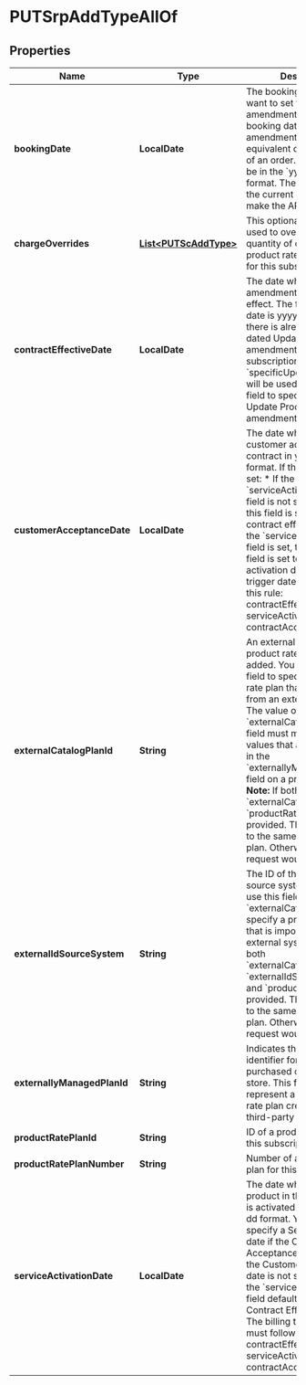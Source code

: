 

# PUTSrpAddTypeAllOf


## Properties

| Name | Type | Description | Notes |
|------------ | ------------- | ------------- | -------------|
|**bookingDate** | **LocalDate** | The booking date that you want to set for the amendment contract. The booking date of an amendment is the equivalent of the order date of an order. This field must be in the &#x60;yyyy-mm-dd&#x60; format. The default value is the current date when you make the API call.              |  [optional] |
|**chargeOverrides** | [**List&lt;PUTScAddType&gt;**](PUTScAddType.md) | This optional container is used to override the quantity of one or more product rate plan charges for this subscription.  |  [optional] |
|**contractEffectiveDate** | **LocalDate** | The date when the amendment changes take effect. The format of the date is yyyy-mm-dd.  If there is already a future-dated Update Product amendment on the subscription, the &#x60;specificUpdateDate&#x60; field will be used instead of this field to specify when the Update Product amendment takes effect.  |  |
|**customerAcceptanceDate** | **LocalDate** | The date when the customer accepts the contract in yyyy-mm-dd format.  If this field is not set:  * If the &#x60;serviceActivationDate&#x60; field is not set, the value of this field is set to be the contract effective date. * If the &#x60;serviceActivationDate&#x60; field is set, the value of this field is set to be the service activation date.  The billing trigger dates must follow this rule:  contractEffectiveDate &lt;&#x3D; serviceActivationDate &lt;&#x3D; contractAcceptanceDate  |  [optional] |
|**externalCatalogPlanId** | **String** | An external ID of the product rate plan to be added. You can use this field to specify a product rate plan that is imported from an external system. The value of the &#x60;externalCatalogPlanId&#x60; field must match one of the values that are predefined in the &#x60;externallyManagedPlanIds&#x60; field on a product rate plan.  **Note:** If both &#x60;externalCatalogPlanId&#x60; and &#x60;productRatePlanId&#x60; are provided. They must point to the same product rate plan. Otherwise, the request would fail.  |  [optional] |
|**externalIdSourceSystem** | **String** | The ID of the external source system. You can use this field and &#x60;externalCatalogPlanId&#x60; to specify a product rate plan that is imported from an external system.  **Note:** If both &#x60;externalCatalogPlanId&#x60;, &#x60;externalIdSourceSystem&#x60; and &#x60;productRatePlanId&#x60; are provided. They must point to the same product rate plan. Otherwise, the request would fail.  |  [optional] |
|**externallyManagedPlanId** | **String** | Indicates the unique identifier for the rate plan purchased on a third-party store. This field is used to represent a subscription rate plan created through third-party stores.  |  [optional] |
|**productRatePlanId** | **String** | ID of a product rate plan for this subscription  |  [optional] |
|**productRatePlanNumber** | **String** | Number of a product rate plan for this subscription  |  [optional] |
|**serviceActivationDate** | **LocalDate** | The date when the new product in the subscription is activated in yyyy-mm-dd format.  You must specify a Service Activation date if the Customer Acceptance date is set. If the Customer Acceptance date is not set, the value of the &#x60;serviceActivationDate&#x60; field defaults to be the Contract Effective Date.  The billing trigger dates must follow this rule:  contractEffectiveDate &lt;&#x3D; serviceActivationDate &lt;&#x3D; contractAcceptanceDate  |  [optional] |



